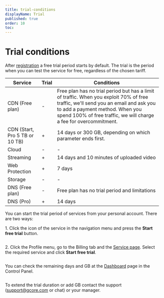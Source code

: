```yaml
---
title: trial-conditions
displayName: Trial
published: true
order: 10
toc:
---
```


# Trial conditions

After <a href="https://gcore.com/docs/account-settings/create-an-account-for-an-individual-or-legal-entity" target="_blank">registration</a> a free trial period starts by default. The trial is the period when you can test the service for free, regardless of the chosen tariff.

| **Service**                          | **Trial** | **Conditions**                                                                                                                                                                                                                                      |
|----------------------------------|-------|-------------------------------------------------------------------------------------------------------------------------------------------------------------------------------------------------------------------------------------------------|
| CDN (Free plan)                  | -     | Free plan has no trial period but has a limit of traffic. When you exploit 70% of free traffic, we'll send you an email and ask you to add a payment method. When you spend 100% of free traffic, we will charge a fee for overcommitment.    |
| CDN (Start, Pro 5 TB or 10 TB) | +     | 14 days or 300 GB, depending on which parameter ends first.                                                                                                                                                                                     |
| Cloud                            | -     | -                                                                                                                                                                                                                                               |
| Streaming                        | +     | 14 days and 10 minutes of uploaded video                                                                                                                                                                                                        |
| Web Protection                   | +     | 7 days                                                                                                                                                                                                                                          |
| Storage                          | -     | -                                                                                                                                                                                                                                               |
| DNS (Free plan)                  | -     | Free plan has no trial period and limitations                                                                                                                                                                                                   |
| DNS (Pro)                        | +     | 14 days                                                                                                                                                                                                                                         |

You can start the trial period of services from your personal account. There are two ways:

1\. Click the icon of the service in the navigation menu and press the **Start free trial** button.

<img src="https://assets.gcore.pro/docs/account-settings/billing/trial/start-from-product-tab-10.png" alt="">

2\. Click the Profile menu, go to the Billing tab and the <a href="https://accounts.gcore.com/billing/services" target="_blank">Service page</a>. Select the required service and click **Start free trial**.

<img src="https://assets.gcore.pro/docs/account-settings/billing/trial/start-from-service-page-20.png" alt="">

You can check the remaining days and GB at the <a href="https://accounts.gcore.com/reports/dashboard" target="_blank">Dashboard</a> page in the Control Panel.  

<img src="https://assets.gcore.pro/docs/account-settings/billing/trial/check-leftovers-30.png" alt="">

To extend the trial duration or add GB contact the support ([support@gcore.com](mailto:support@gcore.com) or chat) or your manager.